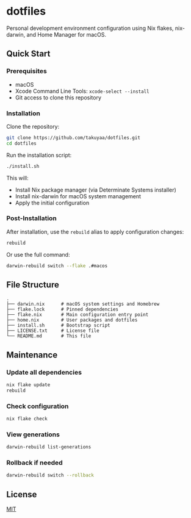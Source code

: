 # dotfiles

Personal development environment configuration using Nix flakes, nix-darwin, and Home Manager for macOS.

## Quick Start

### Prerequisites

- macOS
- Xcode Command Line Tools: `xcode-select --install`
- Git access to clone this repository

### Installation

Clone the repository:

```bash
git clone https://github.com/takuyaa/dotfiles.git
cd dotfiles
```

Run the installation script:

```bash
./install.sh
```

This will:

- Install Nix package manager (via Determinate Systems installer)
- Install nix-darwin for macOS system management
- Apply the initial configuration

### Post-Installation

After installation, use the `rebuild` alias to apply configuration changes:

```bash
rebuild
```

Or use the full command:

```bash
darwin-rebuild switch --flake .#macos
```

## File Structure

```text
.
├── darwin.nix      # macOS system settings and Homebrew
├── flake.lock      # Pinned dependencies
├── flake.nix       # Main configuration entry point
├── home.nix        # User packages and dotfiles
├── install.sh      # Bootstrap script
├── LICENSE.txt     # License file
└── README.md       # This file
```

## Maintenance

### Update all dependencies

```bash
nix flake update
rebuild
```

### Check configuration

```bash
nix flake check
```

### View generations

```bash
darwin-rebuild list-generations
```

### Rollback if needed

```bash
darwin-rebuild switch --rollback
```

## License

[MIT](./LICENSE.txt)
